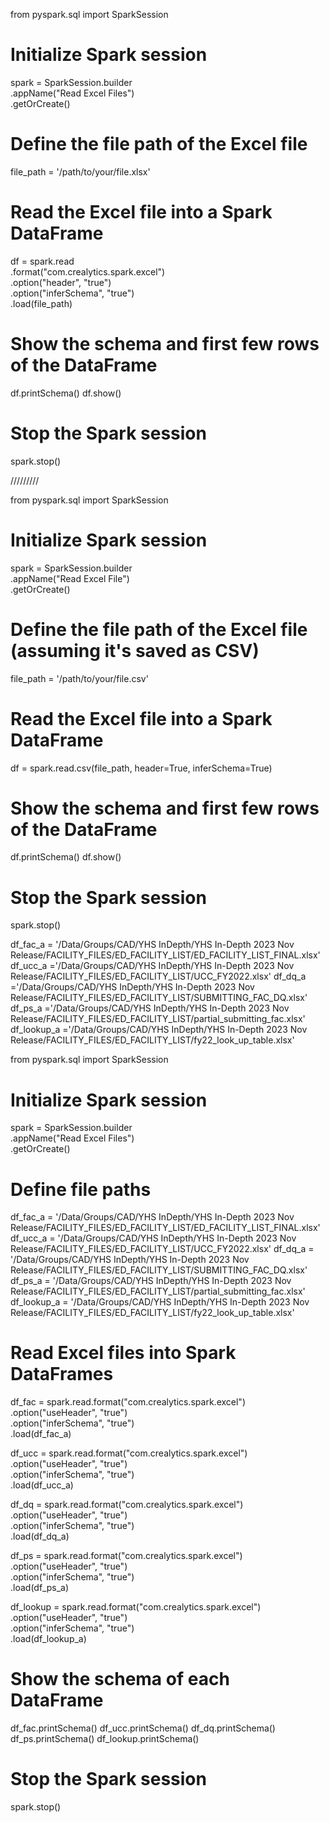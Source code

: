 from pyspark.sql import SparkSession

# Initialize Spark session
spark = SparkSession.builder \
    .appName("Read Excel Files") \
    .getOrCreate()

# Define the file path of the Excel file
file_path = '/path/to/your/file.xlsx'

# Read the Excel file into a Spark DataFrame
df = spark.read \
    .format("com.crealytics.spark.excel") \
    .option("header", "true") \
    .option("inferSchema", "true") \
    .load(file_path)

# Show the schema and first few rows of the DataFrame
df.printSchema()
df.show()

# Stop the Spark session
spark.stop()



/////////






from pyspark.sql import SparkSession

# Initialize Spark session
spark = SparkSession.builder \
    .appName("Read Excel File") \
    .getOrCreate()

# Define the file path of the Excel file (assuming it's saved as CSV)
file_path = '/path/to/your/file.csv'

# Read the Excel file into a Spark DataFrame
df = spark.read.csv(file_path, header=True, inferSchema=True)

# Show the schema and first few rows of the DataFrame
df.printSchema()
df.show()

# Stop the Spark session
spark.stop()









df_fac_a = '/Data/Groups/CAD/YHS InDepth/YHS In-Depth 2023 Nov Release/FACILITY_FILES/ED_FACILITY_LIST/ED_FACILITY_LIST_FINAL.xlsx'
df_ucc_a ='/Data/Groups/CAD/YHS InDepth/YHS In-Depth 2023 Nov Release/FACILITY_FILES/ED_FACILITY_LIST/UCC_FY2022.xlsx'
df_dq_a  ='/Data/Groups/CAD/YHS InDepth/YHS In-Depth 2023 Nov Release/FACILITY_FILES/ED_FACILITY_LIST/SUBMITTING_FAC_DQ.xlsx'
df_ps_a ='/Data/Groups/CAD/YHS InDepth/YHS In-Depth 2023 Nov Release/FACILITY_FILES/ED_FACILITY_LIST/partial_submitting_fac.xlsx'
df_lookup_a ='/Data/Groups/CAD/YHS InDepth/YHS In-Depth 2023 Nov Release/FACILITY_FILES/ED_FACILITY_LIST/fy22_look_up_table.xlsx'



from pyspark.sql import SparkSession

# Initialize Spark session
spark = SparkSession.builder \
    .appName("Read Excel Files") \
    .getOrCreate()

# Define file paths
df_fac_a = '/Data/Groups/CAD/YHS InDepth/YHS In-Depth 2023 Nov Release/FACILITY_FILES/ED_FACILITY_LIST/ED_FACILITY_LIST_FINAL.xlsx'
df_ucc_a = '/Data/Groups/CAD/YHS InDepth/YHS In-Depth 2023 Nov Release/FACILITY_FILES/ED_FACILITY_LIST/UCC_FY2022.xlsx'
df_dq_a  = '/Data/Groups/CAD/YHS InDepth/YHS In-Depth 2023 Nov Release/FACILITY_FILES/ED_FACILITY_LIST/SUBMITTING_FAC_DQ.xlsx'
df_ps_a = '/Data/Groups/CAD/YHS InDepth/YHS In-Depth 2023 Nov Release/FACILITY_FILES/ED_FACILITY_LIST/partial_submitting_fac.xlsx'
df_lookup_a = '/Data/Groups/CAD/YHS InDepth/YHS In-Depth 2023 Nov Release/FACILITY_FILES/ED_FACILITY_LIST/fy22_look_up_table.xlsx'

# Read Excel files into Spark DataFrames
df_fac = spark.read.format("com.crealytics.spark.excel") \
    .option("useHeader", "true") \
    .option("inferSchema", "true") \
    .load(df_fac_a)

df_ucc = spark.read.format("com.crealytics.spark.excel") \
    .option("useHeader", "true") \
    .option("inferSchema", "true") \
    .load(df_ucc_a)

df_dq = spark.read.format("com.crealytics.spark.excel") \
    .option("useHeader", "true") \
    .option("inferSchema", "true") \
    .load(df_dq_a)

df_ps = spark.read.format("com.crealytics.spark.excel") \
    .option("useHeader", "true") \
    .option("inferSchema", "true") \
    .load(df_ps_a)

df_lookup = spark.read.format("com.crealytics.spark.excel") \
    .option("useHeader", "true") \
    .option("inferSchema", "true") \
    .load(df_lookup_a)

# Show the schema of each DataFrame
df_fac.printSchema()
df_ucc.printSchema()
df_dq.printSchema()
df_ps.printSchema()
df_lookup.printSchema()

# Stop the Spark session
spark.stop()

